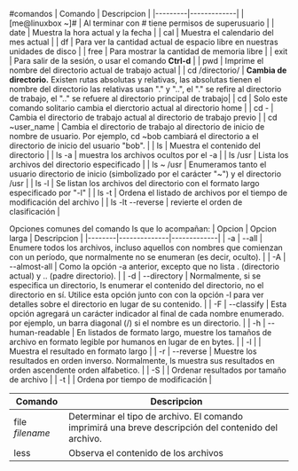 #comandos
| Comando | Descripcion |
|---------|-------------|
| [me@linuxbox ~]# | Al terminar con # tiene permisos de superusuario |
| date | Muestra la hora actual y la fecha |
| cal | Muestra el calendario del mes actual |
| df | Para ver la cantidad actual de espacio libre en nuestras unidades de disco |
| free | Para mostrar la cantidad de memoria libre |
| exit | Para salir de la sesión, o usar el comando **Ctrl-d** |
| pwd | Imprime el nombre del directorio actual de trabajo actual |
| cd /directorio/ | **Cambia de directorio.** Existen rutas absolutas y relativas, las absolutas tienen el nombre del directorio las relativas usan "." y "..", el "." se refire al directorio de trabajo, el ".." se refuere al directorio principal de trabajo|
|  cd | Solo este comando solitario cambia el dierctorio actual al directorio home |
| cd - | Cambia el directorio de trabajo actual al directorio de trabajo previo |
| cd ~user_name | Cambia el directorio de trabajo al directorio de inicio de nombre de usuario. Por ejemplo, cd ~bob cambiará el directorio a el directorio de inicio del usuario "bob". |
| ls | Muestra el contenido del directorio |
| ls -a | muestra los archivos ocultos por el -a |
| ls /usr | Lista los archivos del directorio especificado |
| ls ~ /usr | Enumeramos tanto el usuario directorio de inicio (simbolizado por el carácter "~") y el directorio /usr |
| ls -l | Se listan los archivos del directorio con el formato largo especificado por "-l" |
| ls -t | Ordena el listado de archivos por el tiempo de modificación del archivo |
| ls -lt --reverse | revierte el orden de clasificación |

Opciones comunes del comando ls que lo acompañan:
| Opcion | Opcion larga | Descripcion |
|--------|--------------|-------------|
| -a | --all | Enumere todos los archivos, incluso aquellos con nombres que comienzan con un período, que normalmente no se enumeran (es decir, oculto). |
| -A | --almost-all | Como la opción -a anterior, excepto que no lista . (directorio actual) y .. (padre directorio). |
| -d | --directory | Normalmente, si se especifica un directorio, ls enumerar el contenido del directorio, no el directorio en sí. Utilice esta opción junto con con la opción -l para ver detalles sobre el directorio en lugar de su contenido. |
| -F | --classify | Esta opción agregará un carácter indicador al final de cada nombre enumerado. por ejemplo, un barra diagonal (/) si el nombre es un directorio. |
| -h | --human-readable | En listados de formato largo, muestre los tamaños de archivo en formato legible por humanos en lugar de en bytes. |
| -l | |  Muestra el resultado en formato largo |
| -r | --reverse | Muestre los resultados en orden inverso. Normalmente, ls muestra sus resultados en orden ascendente orden alfabetico. |
| -S |  | Ordenar resultados por tamaño de archivo |
| -t | | Ordena por tiempo de modificación |

| Comando | Descripcion |
|---------|-------------|
| file *filename* | Determinar el tipo de archivo. El comando imprimirá una breve descripción del contenido del archivo.| 
| less | Observa el contenido de los archivos |
